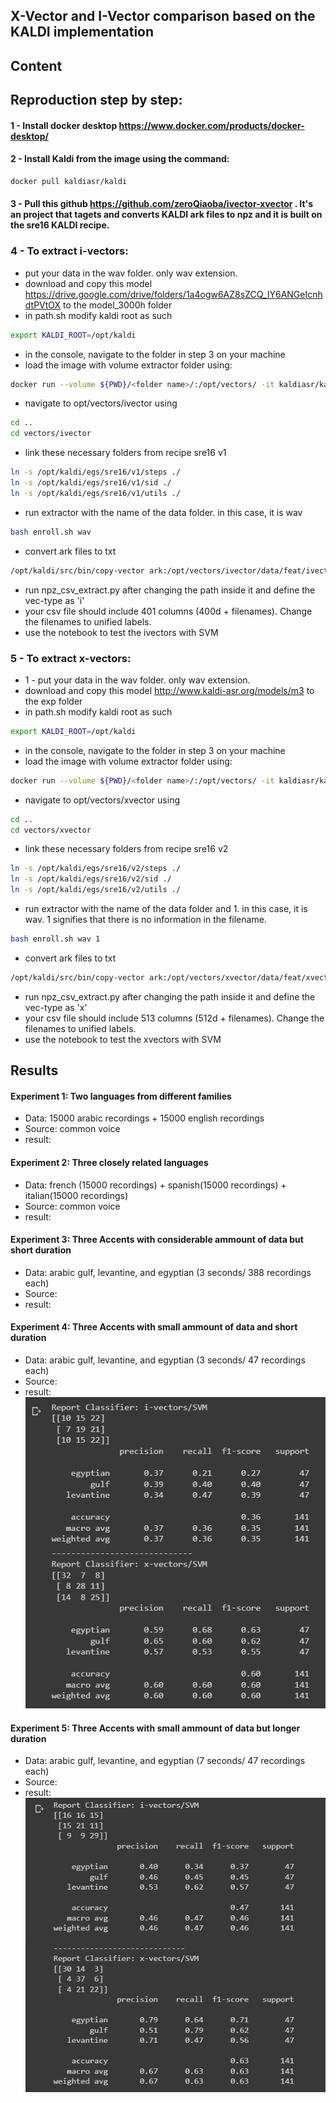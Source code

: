 ## X-Vector and I-Vector comparison based on the KALDI implementation

## Content
## Reproduction step by step:
#### 1 - Install docker desktop https://www.docker.com/products/docker-desktop/
#### 2 - Install Kaldi from the image using the command: 
```sh
docker pull kaldiasr/kaldi
```
#### 3 - Pull this github https://github.com/zeroQiaoba/ivector-xvector . It's an project that tagets and converts KALDI ark files to npz and it is built on the sre16 KALDI recipe.
### 4 - To extract i-vectors: 
* put your data in the wav folder. only wav extension. 
* download and copy this model https://drive.google.com/drive/folders/1a4ogw6AZ8sZCQ_IY6ANGeIcnhdtPVtOX to the model_3000h folder
* in path.sh modify kaldi root as such 
```sh
export KALDI_ROOT=/opt/kaldi
```
* in the console, navigate to the folder in step 3 on your machine
* load the image with volume extractor folder using:
```sh
docker run --volume ${PWD}/<folder name>/:/opt/vectors/ -it kaldiasr/kaldi 
```
* navigate to opt/vectors/ivector using
```sh
cd .. 
cd vectors/ivector
```
* link these necessary folders from recipe sre16 v1
```sh
ln -s /opt/kaldi/egs/sre16/v1/steps ./
ln -s /opt/kaldi/egs/sre16/v1/sid ./
ln -s /opt/kaldi/egs/sre16/v1/utils ./
```
* run extractor with the name of the data folder. in this case, it is wav
```sh
bash enroll.sh wav
```
* convert ark files to txt
```sh
/opt/kaldi/src/bin/copy-vector ark:/opt/vectors/ivector/data/feat/ivectors_enroll_mfcc/ivector.1.ark ark,t:- >ivector.txt
```
* run npz_csv_extract.py after changing the path inside it and define the vec-type as 'i'
* your csv file should include 401 columns (400d + filenames). Change the filenames to unified labels. 
* use the notebook to test the ivectors with SVM

### 5 - To extract x-vectors: 
* 1 - put your data in the wav folder. only wav extension. 
* download and copy this model http://www.kaldi-asr.org/models/m3 to the exp folder
* in path.sh modify kaldi root as such 
```sh
export KALDI_ROOT=/opt/kaldi
```
* in the console, navigate to the folder in step 3 on your machine
* load the image with volume extractor folder using:
```sh
docker run --volume ${PWD}/<folder name>/:/opt/vectors/ -it kaldiasr/kaldi 
```
* navigate to opt/vectors/xvector using
```sh
cd .. 
cd vectors/xvector
```
* link these necessary folders from recipe sre16 v2
```sh
ln -s /opt/kaldi/egs/sre16/v2/steps ./
ln -s /opt/kaldi/egs/sre16/v2/sid ./
ln -s /opt/kaldi/egs/sre16/v2/utils ./
```
* run extractor with the name of the data folder and 1. in this case, it is wav. 1 signifies that there is no information in the filename. 
```sh
bash enroll.sh wav 1
```
* convert ark files to txt
```sh
/opt/kaldi/src/bin/copy-vector ark:/opt/vectors/xvector/data/feat/xvectors_enroll_mfcc/xvector.1.ark ark,t:- >xvector.txt
```
* run npz_csv_extract.py after changing the path inside it and define the vec-type as 'x'
* your csv file should include 513 columns (512d + filenames). Change the filenames to unified labels. 
* use the notebook to test the xvectors with SVM



## Results
#### Experiment 1: Two languages from different families
- Data: 15000 arabic recordings + 15000 english recordings
- Source: common voice
- result: 


#### Experiment 2: Three closely related languages
- Data: french (15000 recordings) + spanish(15000 recordings) + italian(15000 recordings)
- Source: common voice
- result:

#### Experiment 3: Three Accents with considerable ammount of data but short duration
- Data: arabic gulf, levantine, and egyptian (3 seconds/ 388 recordings each)
- Source:
- result:

#### Experiment 4: Three Accents with small ammount of data and short duration 
- Data: arabic gulf, levantine, and egyptian (3 seconds/ 47 recordings each)
- Source:
- result:
![alt text](https://github.com/mourhafkz/ma_experiments/blob/main/vectors_lev_egy_gulf_3seconds_47_records.png?raw=true)


#### Experiment 5: Three Accents with small ammount of data but longer duration 
- Data: arabic gulf, levantine, and egyptian (7 seconds/ 47 recordings each)
- Source:
- result: 
![alt text](https://github.com/mourhafkz/ma_experiments/blob/main/vectors_lev_egy_gulf_7seconds_47_records.png?raw=true)

 
